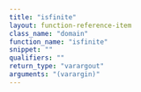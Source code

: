 ```yaml
---
title: "isfinite"
layout: function-reference-item
class_name: "domain"
function_name: "isfinite"
snippet: ""
qualifiers: ""
return_type: "varargout"
arguments: "(varargin)"
---
```


<pre class="help-text"></pre>